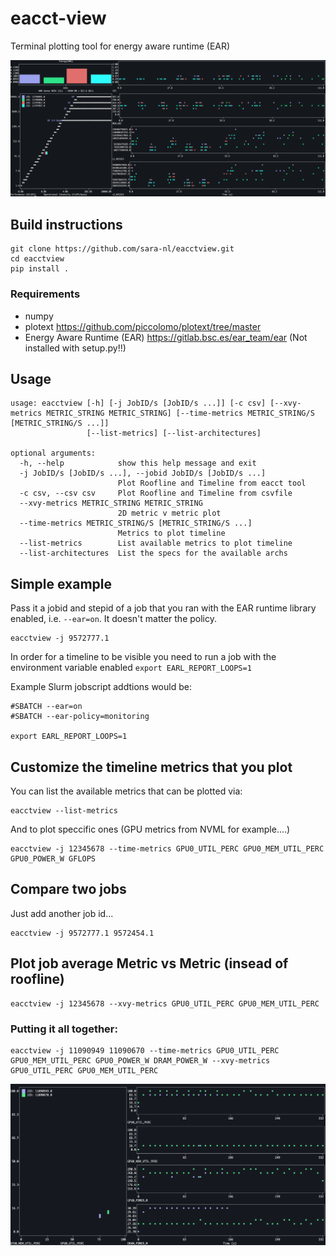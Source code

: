 # eacct-view
Terminal plotting tool for energy aware runtime (EAR)

<img src="img/eacctview_example.png"/>

## Build instructions

```
git clone https://github.com/sara-nl/eacctview.git
cd eacctview
pip install .
```

### Requirements
- numpy
- plotext https://github.com/piccolomo/plotext/tree/master
- Energy Aware Runtime (EAR) https://gitlab.bsc.es/ear_team/ear (Not installed with setup.py!!)

## Usage
```
usage: eacctview [-h] [-j JobID/s [JobID/s ...]] [-c csv] [--xvy-metrics METRIC_STRING METRIC_STRING] [--time-metrics METRIC_STRING/S [METRIC_STRING/S ...]]
                 [--list-metrics] [--list-architectures]

optional arguments:
  -h, --help            show this help message and exit
  -j JobID/s [JobID/s ...], --jobid JobID/s [JobID/s ...]
                        Plot Roofline and Timeline from eacct tool
  -c csv, --csv csv     Plot Roofline and Timeline from csvfile
  --xvy-metrics METRIC_STRING METRIC_STRING
                        2D metric v metric plot
  --time-metrics METRIC_STRING/S [METRIC_STRING/S ...]
                        Metrics to plot timeline
  --list-metrics        List available metrics to plot timeline
  --list-architectures  List the specs for the available archs
```

## Simple example
Pass it a jobid and stepid of a job that you ran with the EAR runtime library enabled, i.e. `--ear=on`. It doesn't matter the policy.
```
eacctview -j 9572777.1
```

In order for a timeline to be visible you need to run a job with the environment variable enabled `export EARL_REPORT_LOOPS=1`

Example Slurm jobscript addtions would be:
```
#SBATCH --ear=on
#SBATCH --ear-policy=monitoring

export EARL_REPORT_LOOPS=1
```

## Customize the timeline metrics that you plot
You can list the available metrics that can be plotted via:
```
eacctview --list-metrics
```
And to plot speccific ones (GPU metrics from NVML for example....)
```
eacctview -j 12345678 --time-metrics GPU0_UTIL_PERC GPU0_MEM_UTIL_PERC GPU0_POWER_W GFLOPS
```

## Compare two jobs
Just add another job id...
```
eacctview -j 9572777.1 9572454.1
```

## Plot job average Metric vs Metric (insead of roofline)
```
eacctview -j 12345678 --xvy-metrics GPU0_UTIL_PERC GPU0_MEM_UTIL_PERC
```


### Putting it all together:

```
eacctview -j 11090949 11090670 --time-metrics GPU0_UTIL_PERC GPU0_MEM_UTIL_PERC GPU0_POWER_W DRAM_POWER_W --xvy-metrics GPU0_UTIL_PERC GPU0_MEM_UTIL_PERC
```

<img src="img/eacct_compare.png"/>




